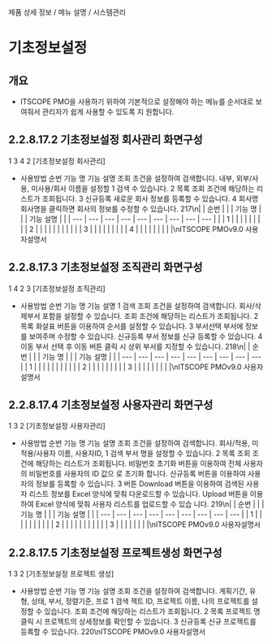 <!--breadcrumb:제품 상세 정보 / 메뉴 설명 / 시스템관리--><span class="md-breadcrumb">제품 상세 정보 / 메뉴 설명 / 시스템관리</span>
# 기초정보설정
<!--5th-h2-toc-->
## 개요

- ITSCOPE PMO을 사용하기 위하여 기본적으로 설정해야 하는 메뉴를 순서대로 보여줘서 관리자가 쉽게 사용할 수 있도록 지
원합니다.
## 2.2.8.17.2 기초정보설정 회사관리 화면구성
1
3
4
2
[기초정보설정 회사관리]
- 사용방법
순번 기능 명 기능 설명
조회 조건을 설정하여 검색합니다. 내부, 외부/사용, 미사용/회사 이름을 설정할
1 검색
수 있습니다.
2 목록 조회 조건에 해당하는 리스트가 조회됩니다.
3 신규등록 새로운 회사 정보를 등록할 수 있습니다.
4 회사명 회사명을 클릭하면 회사의 정보를 수정할 수 있습니다.
217\n|  | 순번 |  |  | 기능 명 |  |  | 기능 설명 |  |
| --- | --- | --- | --- | --- | --- | --- | --- | --- |
|  | 1 |  |  |  |  |  |  |  |
| 2 |  |  |  |  |  |  |  |  |
|  | 3 |  |  |  |  |  |  |  |
| 4 |  |  |  |  |  |  |  |  |\nITSCOPE PMOv9.0 사용자설명서
## 2.2.8.17.3 기초정보설정 조직관리 화면구성
1
4
2 3
[기초정보설정 조직관리]
- 사용방법
순번 기능 명 기능 설명
1 검색 조회 조건을 설정하여 검색합니다. 회사/삭제부서 포함을 설정할 수 있습니다.
조회 조건에 해당하는 리스트가 조회됩니다.
2 목록
화살표 버튼을 이용하여 순서를 설정할 수 있습니다.
3 부서선택 부서에 정보를 보여주며 수정할 수 있습니다.
신규등록 부서 정보를 신규 등록할 수 있습니다.
4
이동 부서 선택 후 이동 버튼 클릭 시 상위 부서를 지정할 수 있습니다.
218\n|  | 순번 |  |  | 기능 명 |  |  | 기능 설명 |  |
| --- | --- | --- | --- | --- | --- | --- | --- | --- |
| 1 |  |  |  |  |  |  |  |  |
|  | 2 |  |  |  |  |  |  |  |
| 3 |  |  |  |  |  |  |  |  |\nITSCOPE PMOv9.0 사용자설명서
## 2.2.8.17.4 기초정보설정 사용자관리 화면구성
1
3
2
[기초정보설정 사용자관리]
- 사용방법
순번 기능 명 기능 설명
조회 조건을 설정하여 검색합니다. 회사/적용, 미적용/사용자 이름, 사용자ID,
1 검색
부서 명을 설정할 수 있습니다.
2 목록 조회 조건에 해당하는 리스트가 조회됩니다.
비밀번호 초기화 버튼을 이용하여 전체 사용자의 비밀번호를 사용자의 ID 값으
로 초기화 합니다.
신규등록 버튼을 이용하여 사용자의 정보를 등록할 수 있습니다.
3 버튼 Download 버튼을 이용하여 검색된 사용자 리스트 정보를 Excel 양식에 맞춰
다운로드할 수 있습니다.
Upload 버튼을 이용하여 Excel 양식에 맞춰 사용자 리스트를 업로드할 수 있습
니다.
219\n|  | 순번 |  |  | 기능 명 |  |  | 기능 설명 |  |
| --- | --- | --- | --- | --- | --- | --- | --- | --- |
| 1 |  |  |  |  |  |  |  |  |
| 2 |  |  |  |  |  |  |  |  |
|  | 3 |  |  |  |  |  |  |  |\nITSCOPE PMOv9.0 사용자설명서
## 2.2.8.17.5 기초정보설정 프로젝트생성 화면구성
1
3
2
[기초정보설정 프로젝트 생성]
- 사용방법
순번 기능 명 기능 설명
조회 조건을 설정하여 검색합니다. 계획기간, 유형, 상태, 부서, 정렬기준, 프로
1 검색
젝트 ID, 프로젝트 이름, 나의 프로젝트를 설정할 수 있습니다.
조회 조건에 해당하는 리스트가 조회됩니다.
2 목록
프로젝트 명 클릭 시 프로젝트의 상세정보를 확인할 수 있습니다.
3 신규등록 신규 프로젝트를 등록할 수 있습니다.
220\nITSCOPE PMOv9.0 사용자설명서
